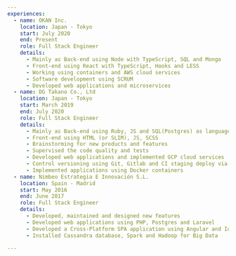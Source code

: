 ```yaml
---
experiences:
  - name: OKAN Inc.
    location: Japan - Tokyo
    start: July 2020
    end: Present
    role: Full Stack Engineer
    details:
      - Mainly as Back-end using Node with TypeScript, SQL and Mongo
      - Front-end using React with TypeScript, Hooks and LESS
      - Working using containers and AWS cloud services
      - Software development using SCRUM
      - Developed web applications and microservices
  - name: DG Takano Co., Ltd
    location: Japan - Tokyo
    start: March 2019
    end: July 2020
    role: Full Stack Engineer
    details:
      - Mainly as Back-end using Ruby, JS and SQL(Postgres) as languages
      - Front-end using HTML (or SLIM), JS, SCSS
      - Brainstorming for new products and features
      - Supervised the code quality and tests
      - Developed web applications and implemented GCP cloud services
      - Control versioning using Git, Gitlab and CI staging deploy via Openshift
      - Implemented applications using Docker containers
  - name: Nimbeo Estrategia E Innovación S.L.
    location: Spain - Madrid
    start: May 2016
    end: June 2017
    role: Full Stack Engineer
    details:
      - Developed, maintained and designed new features
      - Developed web applications using PHP, Postgres and Laravel
      - Developed a Cross-Platform SPA application using Angular and Ionic
      - Installed Cassandra database, Spark and Hadoop for Big Data

---
```

